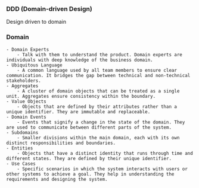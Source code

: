 ### DDD (Domain-driven Design)

Design driven to domain

### Domain
    - Domain Experts
        - Talk with them to understand the product. Domain experts are individuals with deep knowledge of the business domain.
    - Ubiquitous Language
        - A common language used by all team members to ensure clear communication. It bridges the gap between technical and non-technical stakeholders.
    - Aggregates
        - A cluster of domain objects that can be treated as a single unit. Aggregates ensure consistency within the boundary.
    - Value Objects
        - Objects that are defined by their attributes rather than a unique identifier. They are immutable and replaceable.
    - Domain Events
        - Events that signify a change in the state of the domain. They are used to communicate between different parts of the system.
    - Subdomains
        - Smaller divisions within the main domain, each with its own distinct responsibilities and boundaries.
    - Entities
        - Objects that have a distinct identity that runs through time and different states. They are defined by their unique identifier.
    - Use Cases
        - Specific scenarios in which the system interacts with users or other systems to achieve a goal. They help in understanding the requirements and designing the system.